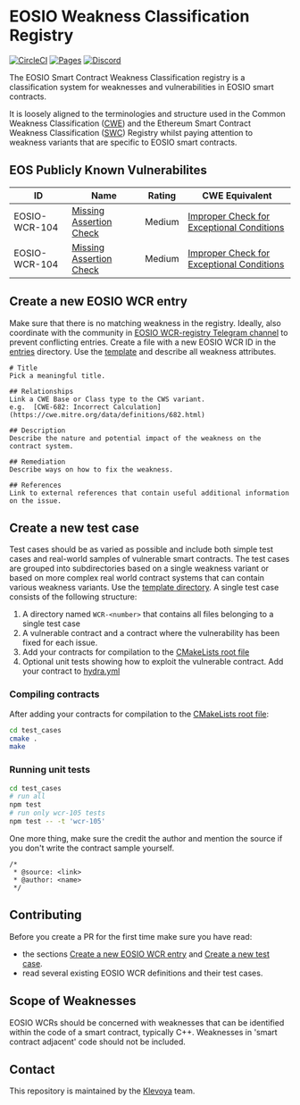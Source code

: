 # EOSIO Weakness Classification Registry
[![CircleCI](https://circleci.com/gh/SmartContractSecurity/SWC-registry/tree/master.svg?style=svg)](https://circleci.com/gh/SmartContractSecurity/SWC-registry/tree/master)
[![Pages](https://img.shields.io/badge/pages-online-blue.svg)](https://smartcontractsecurity.github.io/SWC-registry/)
[![Discord](https://img.shields.io/discord/481002907366588416.svg)](https://discord.gg/qcNvR2r)


The EOSIO Smart Contract Weakness Classification registry is a classification system for weaknesses and vulnerabilities in EOSIO smart contracts.

It is loosely aligned to the terminologies and structure used in the Common Weakness Classification ([CWE](https://cwe.mitre.org/)) and the Ethereum Smart Contract Weakness Classification ([SWC](https://github.com/SmartContractSecurity/SWC-registry)) Registry whilst paying attention to weakness variants that are specific to EOSIO smart contracts.

## EOS Publicly Known Vulnerabilites

| ID | Name | Rating | CWE Equivalent
| ------ | ------ | ------ | ------
| EOSIO-WCR-104 | [Missing Assertion Check](/entries/EOSIO-WCR-104.md) | Medium | [Improper Check for Exceptional Conditions](https://cwe.mitre.org/data/definitions/754.html)
| EOSIO-WCR-104 | [Missing Assertion Check](entries/EOSIO-WCR-104.md) | Medium | [Improper Check for Exceptional Conditions](https://cwe.mitre.org/data/definitions/754.html)

## Create a new EOSIO WCR entry

Make sure that there is no matching weakness in the registry. Ideally, also coordinate with the community in [EOSIO WCR-registry Telegram channel](https://t.me/klevoya) to prevent conflicting entries. Create a file with a new EOSIO WCR ID in the [entries](./entries) directory. Use the [template](./entries/EOSIO-WCR-TEMPLATE.md) and describe all weakness attributes. 

```
# Title 
Pick a meaningful title.

## Relationships
Link a CWE Base or Class type to the CWS variant. 
e.g.  [CWE-682: Incorrect Calculation](https://cwe.mitre.org/data/definitions/682.html)

## Description 
Describe the nature and potential impact of the weakness on the contract system. 

## Remediation
Describe ways on how to fix the weakness. 

## References 
Link to external references that contain useful additional information on the issue. 

```

## Create a new test case  

Test cases should be as varied as possible and include both simple test cases and real-world samples of vulnerable smart contracts. The test cases are grouped into subdirectories based on a single weakness variant or based on more complex real world contract systems that can contain various weakness variants. Use the [template directory](./test_cases/template). A single test case consists of the following structure:

1. A directory named `WCR-<number>` that contains all files belonging to a single test case
2. A vulnerable contract and a contract where the vulnerability has been fixed for each issue.
3. Add your contracts for compilation to the [CMakeLists root file](./test_cases/CMakeLists.txt)
4. Optional unit tests showing how to exploit the vulnerable contract. Add your contract to [hydra.yml](./test_cases/CMakeLists.txt)

### Compiling contracts

After adding your contracts for compilation to the [CMakeLists root file](./test_cases/CMakeLists.txt):

```bash
cd test_cases
cmake .
make
```

### Running unit tests


```bash
cd test_cases
# run all
npm test
# run only wcr-105 tests
npm test -- -t 'wcr-105'
```

One more thing, make sure the credit the author and mention the source if you don't write the contract sample yourself.

```
/*
 * @source: <link>
 * @author: <name>
 */
```

## Contributing

Before you create a PR for the first time make sure you have read:

- the sections [Create a new EOSIO WCR entry](#create-a-new-eosio-wcr-entry) and [Create a new test case](#create-a-new-test-case).
- read several existing EOSIO WCR definitions and their test cases. 

## Scope of Weaknesses 

EOSIO WCRs should be concerned with weaknesses that can be identified within the code of a smart contract, typically C++. 
Weaknesses in 'smart contract adjacent' code should not be included.

## Contact

This repository is maintained by the [Klevoya](https://klevoya.com) team.
